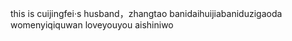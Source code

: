 this is cuijingfei·s husband，zhangtao
banidaihuijiabaniduzigaoda
womenyiqiquwan
loveyouyou
aishiniwo

